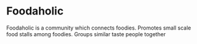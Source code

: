 # Foodaholic
Foodaholic is a community which connects foodies. Promotes small scale food stalls among foodies. Groups similar taste people together
